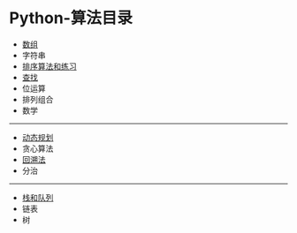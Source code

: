 # Python-算法目录

* [数组](Python-算法之数组.md)
* 字符串
* [排序算法和练习](Python-排序目录.md)
* [查找](Python-算法之查找.md)
* 位运算
* 排列组合
* 数学
****
* [动态规划](Python-算法之动态规划.md)
* 贪心算法
* [回溯法](Python-算法之回溯法.md)
* 分治
****
* [栈和队列](Python-算法之栈和队列.md)
* 链表
* 树

